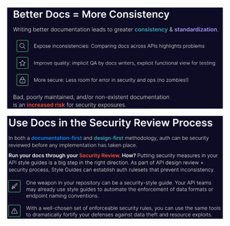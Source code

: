 ![](attachments/Pasted%20image%2020250714172717.png)

![](attachments/Pasted%20image%2020250714173121.png)

